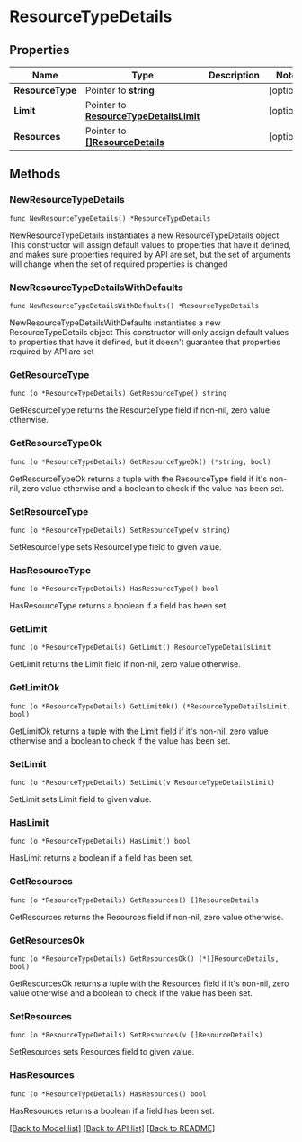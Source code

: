 # ResourceTypeDetails

## Properties

Name | Type | Description | Notes
------------ | ------------- | ------------- | -------------
**ResourceType** | Pointer to **string** |  | [optional] 
**Limit** | Pointer to [**ResourceTypeDetailsLimit**](ResourceTypeDetailsLimit.md) |  | [optional] 
**Resources** | Pointer to [**[]ResourceDetails**](ResourceDetails.md) |  | [optional] 

## Methods

### NewResourceTypeDetails

`func NewResourceTypeDetails() *ResourceTypeDetails`

NewResourceTypeDetails instantiates a new ResourceTypeDetails object
This constructor will assign default values to properties that have it defined,
and makes sure properties required by API are set, but the set of arguments
will change when the set of required properties is changed

### NewResourceTypeDetailsWithDefaults

`func NewResourceTypeDetailsWithDefaults() *ResourceTypeDetails`

NewResourceTypeDetailsWithDefaults instantiates a new ResourceTypeDetails object
This constructor will only assign default values to properties that have it defined,
but it doesn't guarantee that properties required by API are set

### GetResourceType

`func (o *ResourceTypeDetails) GetResourceType() string`

GetResourceType returns the ResourceType field if non-nil, zero value otherwise.

### GetResourceTypeOk

`func (o *ResourceTypeDetails) GetResourceTypeOk() (*string, bool)`

GetResourceTypeOk returns a tuple with the ResourceType field if it's non-nil, zero value otherwise
and a boolean to check if the value has been set.

### SetResourceType

`func (o *ResourceTypeDetails) SetResourceType(v string)`

SetResourceType sets ResourceType field to given value.

### HasResourceType

`func (o *ResourceTypeDetails) HasResourceType() bool`

HasResourceType returns a boolean if a field has been set.

### GetLimit

`func (o *ResourceTypeDetails) GetLimit() ResourceTypeDetailsLimit`

GetLimit returns the Limit field if non-nil, zero value otherwise.

### GetLimitOk

`func (o *ResourceTypeDetails) GetLimitOk() (*ResourceTypeDetailsLimit, bool)`

GetLimitOk returns a tuple with the Limit field if it's non-nil, zero value otherwise
and a boolean to check if the value has been set.

### SetLimit

`func (o *ResourceTypeDetails) SetLimit(v ResourceTypeDetailsLimit)`

SetLimit sets Limit field to given value.

### HasLimit

`func (o *ResourceTypeDetails) HasLimit() bool`

HasLimit returns a boolean if a field has been set.

### GetResources

`func (o *ResourceTypeDetails) GetResources() []ResourceDetails`

GetResources returns the Resources field if non-nil, zero value otherwise.

### GetResourcesOk

`func (o *ResourceTypeDetails) GetResourcesOk() (*[]ResourceDetails, bool)`

GetResourcesOk returns a tuple with the Resources field if it's non-nil, zero value otherwise
and a boolean to check if the value has been set.

### SetResources

`func (o *ResourceTypeDetails) SetResources(v []ResourceDetails)`

SetResources sets Resources field to given value.

### HasResources

`func (o *ResourceTypeDetails) HasResources() bool`

HasResources returns a boolean if a field has been set.


[[Back to Model list]](../README.md#documentation-for-models) [[Back to API list]](../README.md#documentation-for-api-endpoints) [[Back to README]](../README.md)



